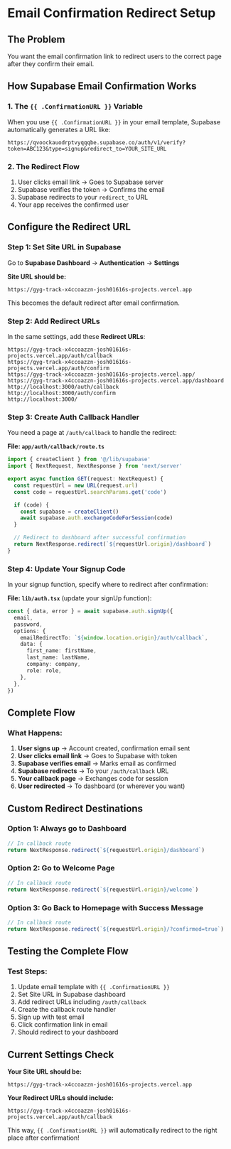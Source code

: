 # Email Confirmation Redirect Setup

## The Problem
You want the email confirmation link to redirect users to the correct page after they confirm their email.

## How Supabase Email Confirmation Works

### 1. The `{{ .ConfirmationURL }}` Variable
When you use `{{ .ConfirmationURL }}` in your email template, Supabase automatically generates a URL like:
```
https://qvoockauodrptvyqqqbe.supabase.co/auth/v1/verify?token=ABC123&type=signup&redirect_to=YOUR_SITE_URL
```

### 2. The Redirect Flow
1. User clicks email link → Goes to Supabase server
2. Supabase verifies the token → Confirms the email
3. Supabase redirects to your `redirect_to` URL
4. Your app receives the confirmed user

## Configure the Redirect URL

### Step 1: Set Site URL in Supabase
Go to **Supabase Dashboard** → **Authentication** → **Settings**

**Site URL should be:**
```
https://gyg-track-x4ccoazzn-josh01616s-projects.vercel.app
```

This becomes the default redirect after email confirmation.

### Step 2: Add Redirect URLs
In the same settings, add these **Redirect URLs**:
```
https://gyg-track-x4ccoazzn-josh01616s-projects.vercel.app/auth/callback
https://gyg-track-x4ccoazzn-josh01616s-projects.vercel.app/auth/confirm
https://gyg-track-x4ccoazzn-josh01616s-projects.vercel.app/
https://gyg-track-x4ccoazzn-josh01616s-projects.vercel.app/dashboard
http://localhost:3000/auth/callback
http://localhost:3000/auth/confirm
http://localhost:3000/
```

### Step 3: Create Auth Callback Handler
You need a page at `/auth/callback` to handle the redirect:

**File: `app/auth/callback/route.ts`**
```typescript
import { createClient } from '@/lib/supabase'
import { NextRequest, NextResponse } from 'next/server'

export async function GET(request: NextRequest) {
  const requestUrl = new URL(request.url)
  const code = requestUrl.searchParams.get('code')

  if (code) {
    const supabase = createClient()
    await supabase.auth.exchangeCodeForSession(code)
  }

  // Redirect to dashboard after successful confirmation
  return NextResponse.redirect(`${requestUrl.origin}/dashboard`)
}
```

### Step 4: Update Your Signup Code
In your signup function, specify where to redirect after confirmation:

**File: `lib/auth.tsx`** (update your signUp function):
```typescript
const { data, error } = await supabase.auth.signUp({
  email,
  password,
  options: {
    emailRedirectTo: `${window.location.origin}/auth/callback`,
    data: {
      first_name: firstName,
      last_name: lastName,
      company: company,
      role: role,
    },
  },
})
```

## Complete Flow

### What Happens:
1. **User signs up** → Account created, confirmation email sent
2. **User clicks email link** → Goes to Supabase with token
3. **Supabase verifies email** → Marks email as confirmed
4. **Supabase redirects** → To your `/auth/callback` URL
5. **Your callback page** → Exchanges code for session
6. **User redirected** → To dashboard (or wherever you want)

## Custom Redirect Destinations

### Option 1: Always go to Dashboard
```typescript
// In callback route
return NextResponse.redirect(`${requestUrl.origin}/dashboard`)
```

### Option 2: Go to Welcome Page
```typescript
// In callback route  
return NextResponse.redirect(`${requestUrl.origin}/welcome`)
```

### Option 3: Go Back to Homepage with Success Message
```typescript
// In callback route
return NextResponse.redirect(`${requestUrl.origin}/?confirmed=true`)
```

## Testing the Complete Flow

### Test Steps:
1. Update email template with `{{ .ConfirmationURL }}`
2. Set Site URL in Supabase dashboard
3. Add redirect URLs including `/auth/callback`
4. Create the callback route handler
5. Sign up with test email
6. Click confirmation link in email
7. Should redirect to your dashboard

## Current Settings Check

**Your Site URL should be:**
```
https://gyg-track-x4ccoazzn-josh01616s-projects.vercel.app
```

**Your Redirect URLs should include:**
```
https://gyg-track-x4ccoazzn-josh01616s-projects.vercel.app/auth/callback
```

This way, `{{ .ConfirmationURL }}` will automatically redirect to the right place after confirmation!
